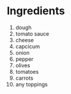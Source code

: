 # Ingredients

1. dough
2. tomato sauce
3. cheese
4. capcicum
5. onion
6. pepper
7. olives
8. tomatoes
9. carrots
10. any toppings